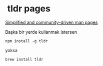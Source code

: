 #  tldr pages

[Simplified and community-driven man pages](https://tldr.sh/)

Başka bir yerde kullanmak istersen

```shell
npm install -g tldr
```

yoksa

```shell
brew install tldr
```
